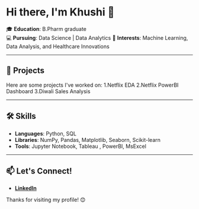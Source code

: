 # Hi there, I'm Khushi 👋

🎓 **Education**: B.Pharm graduate  
💻 **Pursuing**: Data Science | Data Analytics
🔬 **Interests**: Machine Learning, Data Analysis, and Healthcare Innovations  

---

## 🚀 Projects
Here are some projects I've worked on:
1.Netflix EDA
2.Netflix PowerBI Dashboard
3.Diwali Sales Analysis

---

## 🛠️ Skills
- **Languages**: Python, SQL  
- **Libraries**: NumPy, Pandas, Matplotlib, Seaborn, Scikit-learn  
- **Tools**: Jupyter Notebook, Tableau , PowerBI, MsExcel 

---

## 📫 Let's Connect!
- **[LinkedIn](www.linkedin.com/in/khushijhads)**  


Thanks for visiting my profile! 😊
